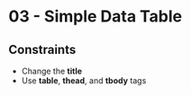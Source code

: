 # 03 - Simple Data Table

## Constraints
 * Change the **title**
 * Use **table**, **thead**, and **tbody** tags